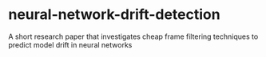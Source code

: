 # neural-network-drift-detection
A short research paper that investigates cheap frame filtering techniques to predict model drift in neural networks
